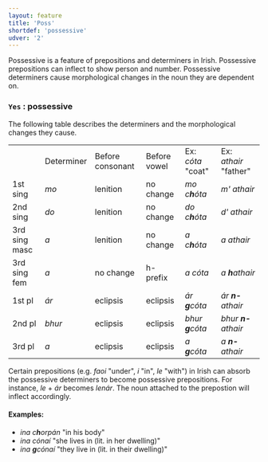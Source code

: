 ```yaml
---
layout: feature
title: 'Poss'
shortdef: 'possessive'
udver: '2'
---
```


Possessive is a feature of prepositions and determiners in Irish. Possessive prepositions can inflect to show person and number. Possessive determiners cause morphological changes in the noun they are dependent on. 

### `Yes` : possessive

The following table describes the determiners and the morphological changes they cause.

<table>
<tr><td></td><td>Determiner</td><td>Before consonant</td><td>Before vowel</td><td>Ex: <em>cóta</em> "coat"</td><td>Ex: <em>athair</em> "father"</td></tr>
<tr><td>1st sing</td><td><em>mo</em></td><td>lenition</td><td>no change</td><td><em>mo c<b>h</b>óta</em></td><td><em>m' athair</em></td></tr>
<tr><td>2nd sing</td><td><em>do</em></td><td>lenition</td><td>no change</td><td><em>do c<b>h</b>óta</em></td><td><em>d' athair</em></td></tr>
<tr><td>3rd sing masc</td><td><em>a</em></td><td>lenition</td><td>no change</td><td><em>a c<b>h</b>óta</em></td><td><em>a athair</em></td></tr>
<tr><td>3rd sing fem</td><td><em>a</em></td><td>no change</td><td>h-prefix</td><td><em>a cóta</em></td><td><em>a <b>h</b>athair</em></td></tr>
<tr><td>1st pl</td><td><em>ár</em></td><td>eclipsis</td><td>eclipsis</td><td><em>ár <b>g</b>cóta</em></td><td><em>ár <b>n-</b>athair</em></td></tr>
<tr><td>2nd pl</td><td><em>bhur</em></td><td>eclipsis</td><td>eclipsis</td><td><em>bhur <b>g</b>cóta</em></td><td><em>bhur <b>n-</b>athair</em></td></tr>
<tr><td>3rd pl</td><td><em>a</em></td><td>eclipsis</td><td>eclipsis</td><td><em>a <b>g</b>cóta</em></td><td><em>a <b>n-</b>athair</em></td></tr>
</table>

Certain prepositions (e.g. _faoi_ "under", _i_ "in", _le_ "with") in Irish can absorb the possessive determiners to become possessive prepositions. For instance, _le_ + _ár_ becomes _lenár_. The noun attached to the prepostion will inflect accordingly.

#### Examples:

* _ina c<b>h</b>orpán_ "in his body"
* _ina cónaí_ "she lives in (lit. in her dwelling)"
* _ina <b>g</b>cónaí_ "they live in (lit. in their dwelling)"                                                                                                                                                                                                                                                                                                                                                        
<!-- Interlanguage links updated Út zář 29 20:31:37 CEST 2020 -->
